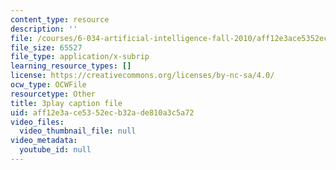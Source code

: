 ```yaml
---
content_type: resource
description: ''
file: /courses/6-034-artificial-intelligence-fall-2010/aff12e3ace5352ecb32ade810a3c5a72_EC6bf8JCpDQ.vtt
file_size: 65527
file_type: application/x-subrip
learning_resource_types: []
license: https://creativecommons.org/licenses/by-nc-sa/4.0/
ocw_type: OCWFile
resourcetype: Other
title: 3play caption file
uid: aff12e3a-ce53-52ec-b32a-de810a3c5a72
video_files:
  video_thumbnail_file: null
video_metadata:
  youtube_id: null
---
```


